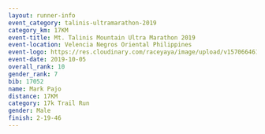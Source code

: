 ```yaml
---
layout: runner-info 
event_category: talinis-ultramarathon-2019 
category_km: 17KM 
event-title: Mt. Talinis Mountain Ultra Marathon 2019 
event-location: Velencia Negros Oriental Philippines 
event-logo: https://res.cloudinary.com/raceyaya/image/upload/v1570664614/logo/mt-talinis-2019_x4wk7w.jpg 
event-date: 2019-10-05 
overall_rank: 10
gender_rank: 7
bib: 17052
name: Mark Pajo
distance: 17KM
category: 17k Trail Run
gender: Male
finish: 2-19-46
---
```


